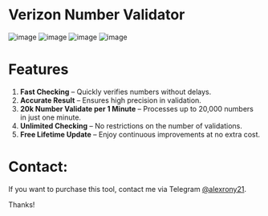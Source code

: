 # Verizon Number Validator

![image](https://raw.githubusercontent.com/alexrony21/Verizon-Phone-Number-Validator/refs/heads/main/Screenshot_312.png)
![image](https://raw.githubusercontent.com/alexrony21/Verizon-Phone-Number-Validator/refs/heads/main/Screenshot_310.png)
![image](https://raw.githubusercontent.com/alexrony21/Verizon-Phone-Number-Validator/refs/heads/main/Screenshot_311.png)
![image](https://raw.githubusercontent.com/alexrony21/Verizon-Phone-Number-Validator/refs/heads/main/Screenshot_313.png)

# Features  
1. **Fast Checking** – Quickly verifies numbers without delays.  
2. **Accurate Result** – Ensures high precision in validation.  
3. **20k Number Validate per 1 Minute** – Processes up to 20,000 numbers in just one minute.  
4. **Unlimited Checking** – No restrictions on the number of validations.  
5. **Free Lifetime Update** – Enjoy continuous improvements at no extra cost.  

# Contact:
If you want to purchase this tool, contact me via Telegram [@alexrony21](https://t.me/alexrony21).

Thanks!
